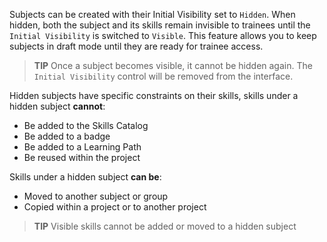 Subjects can be created with their Initial Visibility set to ``Hidden``. When hidden, both the subject and its skills
remain invisible to trainees until the ``Initial Visibility`` is switched to ``Visible``. This feature allows you to
keep subjects in draft mode until they are ready for trainee access.

> **TIP**
> Once a subject becomes visible, it cannot be hidden again. The `Initial Visibility` control will be removed from the
interface.

Hidden subjects have specific constraints on their skills, skills under a hidden subject **cannot**:
- Be added to the Skills Catalog
- Be added to a badge
- Be added to a Learning Path
- Be reused within the project

Skills under a hidden subject **can be**:

- Moved to another subject or group
- Copied within a project or to another project

> **TIP**
> Visible skills cannot be added or moved to a hidden subject